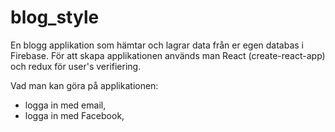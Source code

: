 # blog_style

En blogg applikation som hämtar och lagrar data från er egen databas i Firebase.
För att skapa applikationen används man React (create-react-app) och redux för user's verifiering.

Vad man kan göra på applikationen:
* logga in med email,
* logga in med Facebook,
